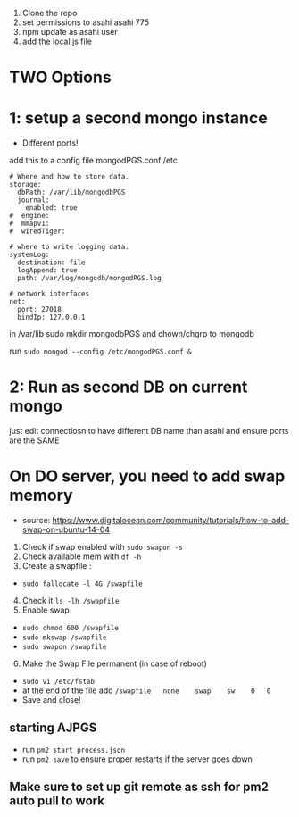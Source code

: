 1. Clone the repo
2. set permissions to asahi asahi 775
3. npm update as asahi user
4. add the local.js file

# TWO Options
# 1:  setup a second mongo instance
- Different ports!

add this to a config file mongodPGS.conf  /etc

```
# Where and how to store data.
storage:
  dbPath: /var/lib/mongodbPGS
  journal:
    enabled: true
#  engine:
#  mmapv1:
#  wiredTiger:

# where to write logging data.
systemLog:
  destination: file
  logAppend: true
  path: /var/log/mongodb/mongodPGS.log

# network interfaces
net:
  port: 27018
  bindIp: 127.0.0.1
  ```



in /var/lib
sudo mkdir mongodbPGS and chown/chgrp to mongodb


 run
`sudo mongod --config /etc/mongodPGS.conf &`


# 2: Run as second DB on current mongo

just edit connectiosn to have different DB name than asahi and ensure ports are the SAME

# On DO server, you need to add swap memory
- source: https://www.digitalocean.com/community/tutorials/how-to-add-swap-on-ubuntu-14-04
1. Check if swap enabled with `sudo swapon -s`
2. Check available mem with `df -h`
3. Create a swapfile :
  - `sudo fallocate -l 4G /swapfile`
4. Check it `ls -lh /swapfile`
5. Enable swap
  - `sudo chmod 600 /swapfile`
  - `sudo mkswap /swapfile`
  - `sudo swapon /swapfile`
 6. Make the Swap File permanent (in case of reboot)
  - `sudo vi /etc/fstab`
  - at the end of the file add `/swapfile   none    swap    sw    0   0`
  - Save and close!



## starting AJPGS
- run `pm2 start process.json`
- run `pm2 save` to ensure proper restarts if the server goes down


## Make sure to set up git remote as ssh for pm2 auto pull to work

